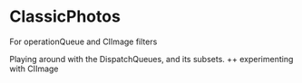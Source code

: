 # ClassicPhotos
For operationQueue and CIImage filters

Playing around with the DispatchQueues, and its subsets. 
++ experimenting with CIImage
 
